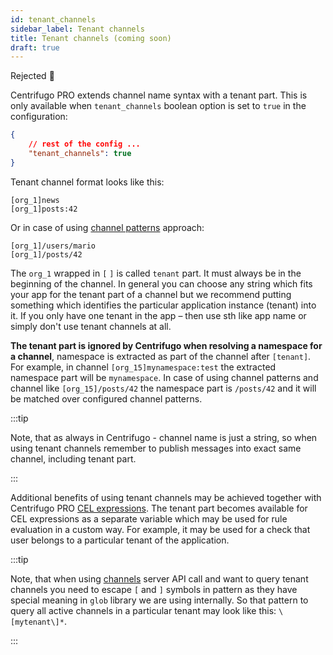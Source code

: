 ```yaml
---
id: tenant_channels
sidebar_label: Tenant channels
title: Tenant channels (coming soon)
draft: true
---
```


Rejected 🚫

Centrifugo PRO extends channel name syntax with a tenant part. This is only available when `tenant_channels` boolean option is set to `true` in the configuration:

```json title="config.json"
{
    // rest of the config ...
    "tenant_channels": true
}
```

Tenant channel format looks like this:

```
[org_1]news
[org_1]posts:42
```

Or in case of using [channel patterns](./channel_patterns.md) approach:

```
[org_1]/users/mario
[org_1]/posts/42
```

The `org_1` wrapped in `[` `]` is called `tenant` part. It must always be in the beginning of the channel. In general you can choose any string which fits your app for the tenant part of a channel but we recommend putting something which identifies the particular application instance (tenant) into it. If you only have one tenant in the app – then use sth like app name or simply don't use tenant channels at all.

**The tenant part is ignored by Centrifugo when resolving a namespace for a channel**, namespace is extracted as part of the channel after `[tenant]`. For example, in channel `[org_15]mynamespace:test` the extracted namespace part will be `mynamespace`. In case of using channel patterns and channel like `[org_15]/posts/42` the namespace part is `/posts/42` and it will be matched over configured channel patterns.

:::tip

Note, that as always in Centrifugo - channel name is just a string, so when using tenant channels remember to publish messages into exact same channel, including tenant part.

:::

Additional benefits of using tenant channels may be achieved together with Centrifugo PRO [CEL expressions](./cel_expressions.md). The tenant part becomes available for CEL expressions as a separate variable which may be used for rule evaluation in a custom way. For example, it may be used for a check that user belongs to a particular tenant of the application.

:::tip

Note, that when using [channels](../server/server_api.md#channels) server API call and want to query tenant channels you need to escape `[` and `]` symbols in pattern as they have special meaning in `glob` library we are using internally. So that pattern to query all active channels in a particular tenant may look like this: `\[mytenant\]*`.

:::
